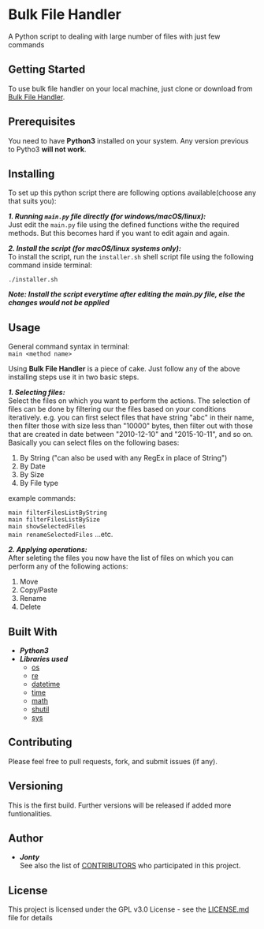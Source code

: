 # Bulk File Handler
A Python script to dealing with large number of files with just few commands

## Getting Started
To use bulk file handler on your local machine, just clone or download from [Bulk File Handler](link "Click here to clone or download").

## Prerequisites
You need to have **Python3** installed on your system. Any version previous to Pytho3 **will not work**.

## Installing
To set up this python script there are following options available(choose any that suits you): 

***1. Running `main.py` file directly (for windows/macOS/linux):***  
Just edit the `main.py` file using the defined functions withe the required methods. But this becomes hard if you want to edit again and again.

***2. Install the script (for macOS/linux systems only):***  
To install the script, run the `installer.sh` shell script file using the following command inside terminal:  

`./installer.sh` 

***Note: Install the script everytime after editing the main.py file, else the changes would not be applied***  

## Usage
General command syntax in terminal:  
`main <method name>`

Using **Bulk File Handler** is a piece of cake. Just follow any of the above installing steps use it in two basic steps. 

***1. Selecting files:***  
Select the files on which you want to perform the actions. The selection of files can be done by filtering our the files based on your conditions iteratively. e.g. you can first select files that have string "abc" in their name, then filter those with size less than "10000" bytes, then filter out with those that are created in date between "2010-12-10" and "2015-10-11", and so on. Basically you can select files on the following bases:  
1. By String ("can also be used with any RegEx in place of String")
2. By Date
3. By Size
4. By File type

example commands:  

`main filterFilesListByString`    
`main filterFilesListBySize`  
`main showSelectedFiles`   
`main renameSelectedFiles`    ...etc.

***2. Applying operations:***  
After seleting the files you now have the list of files on which you can perform any of the following actions:  
1. Move
2. Copy/Paste
3. Rename
4. Delete

## Built With  
- ***Python3***  
- ***Libraries used***  
	- [os](https://docs.python.org/3/library/os.html)  
	- [re](https://docs.python.org/3/howto/regex.html)  
	- [datetime](https://docs.python.org/3/library/datetime.html)  
	- [time](https://docs.python.org/3/library/time.html)  
	- [math](https://docs.python.org/3/library/math.html)  
	- [shutil](https://docs.python.org/3/library/shutil.html)  
	- [sys](https://docs.python.org/3/library/sys.html)  

## Contributing
Please feel free to pull requests, fork, and submit issues (if any).  

## Versioning  
This is the first build. Further versions will be released if added more funtionalities.

## Author  
- ***Jonty***  
See also the list of [CONTRIBUTORS](https://github.com/Jonty16117/bulk_file_handler/blob/master/CONTRIBUTORS.md) who participated in this project.

## License  
This project is licensed under the GPL v3.0 License - see the [LICENSE.md](https://github.com/Jonty16117/bulk_file_handler/blob/master/LICENSE) file for details

